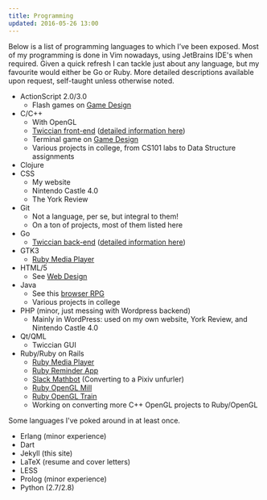 ```yaml
---
title: Programming
updated: 2016-05-26 13:00
---
```


Below is a list of programming languages to which I’ve been exposed. Most of my programming is done in Vim nowadays, using JetBrains IDE's when required. Given a quick refresh I can tackle just about any language, but my favourite would either be Go or Ruby. More detailed descriptions available upon request, self-taught unless otherwise noted.

+ ActionScript 2.0/3.0
	+ Flash games on [Game Design](../game-design)
+ C/C++
	+ With OpenGL
	+ [Twiccian front-end](https://github.com/Larke12/twiccian) (<a href="http://stackoverflow.com/cv/rhammett" target="_blank" >detailed information here</a>)
	+ Terminal game on [Game Design](../game-design)
	+ Various projects in college, from CS101 labs to Data Structure assignments
+ Clojure
+ CSS 
	+ My website
	+ Nintendo Castle 4.0
	+ The York Review
+ Git
	+ Not a language, per se, but integral to them!
	+ On a ton of projects, most of them listed here
+ Go
	+ [Twiccian back-end](https://github.com/Larke12/twicciand) (<a href="http://stackoverflow.com/cv/rhammett" target="_blank" >detailed information here</a>)
+ GTK3
	+ [Ruby Media Player](https://github.com/Larke12/rbmp)
+ HTML/5
	+ See [Web Design](../web-design)
+ Java
	+ See this [browser RPG](https://github.com/Larke12/Team_Assignment_RPG)
	+ Various projects in college
+ PHP (minor, just messing with Wordpress backend)
	+ Mainly in WordPress: used on my own website, York Review, and Nintendo Castle 4.0
+ Qt/QML
	+ Twiccian GUI
+ Ruby/Ruby on Rails
	+ [Ruby Media Player](https://github.com/Larke12/rbmp)
	+ [Ruby Reminder App](https://github.com/Larke12/ruby-reminder)
	+ [Slack Mathbot](https://github.com/Larke12/slack-mathbot) (Converting to a Pixiv unfurler)
	+ [Ruby OpenGL Mill](https://github.com/Larke12/ruby-opengl-mill)
	+ [Ruby OpenGL Train](https://github.com/Larke12/ruby-opengl-train)
	+ Working on converting more C++ OpenGL projects to Ruby/OpenGL

Some languages I've poked around in at least once.

+ Erlang (minor experience)
+ Dart
+ Jekyll (this site)
+ LaTeX (resume and cover letters)
+ LESS
+ Prolog (minor experience)
+ Python (2.7/2.8)
